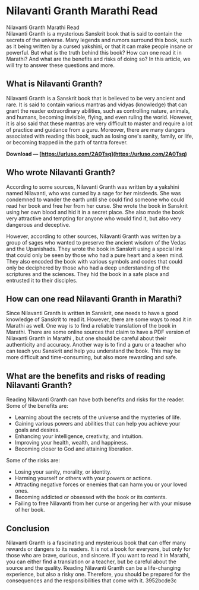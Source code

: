 # Nilavanti Granth Marathi Read
  Nilavanti Granth Marathi Read     
Nilavanti Granth is a mysterious Sanskrit book that is said to contain the secrets of the universe. Many legends and rumors surround this book, such as it being written by a cursed yakshini, or that it can make people insane or powerful. But what is the truth behind this book? How can one read it in Marathi? And what are the benefits and risks of doing so? In this article, we will try to answer these questions and more.
     
## What is Nilavanti Granth?
     
Nilavanti Granth is a Sanskrit book that is believed to be very ancient and rare. It is said to contain various mantras and vidyas (knowledge) that can grant the reader extraordinary abilities, such as controlling nature, animals, and humans, becoming invisible, flying, and even ruling the world. However, it is also said that these mantras are very difficult to master and require a lot of practice and guidance from a guru. Moreover, there are many dangers associated with reading this book, such as losing one's sanity, family, or life, or becoming trapped in the path of tantra forever.
 
**Download — [https://urluso.com/2A0Tsq](https://urluso.com/2A0Tsq)**


     
## Who wrote Nilavanti Granth?
     
According to some sources, Nilavanti Granth was written by a yakshini named Nilavanti, who was cursed by a sage for her misdeeds. She was condemned to wander the earth until she could find someone who could read her book and free her from her curse. She wrote the book in Sanskrit using her own blood and hid it in a secret place. She also made the book very attractive and tempting for anyone who would find it, but also very dangerous and deceptive.

However, according to other sources, Nilavanti Granth was written by a group of sages who wanted to preserve the ancient wisdom of the Vedas and the Upanishads. They wrote the book in Sanskrit using a special ink that could only be seen by those who had a pure heart and a keen mind. They also encoded the book with various symbols and codes that could only be deciphered by those who had a deep understanding of the scriptures and the sciences. They hid the book in a safe place and entrusted it to their disciples.
     
## How can one read Nilavanti Granth in Marathi?
     
Since Nilavanti Granth is written in Sanskrit, one needs to have a good knowledge of Sanskrit to read it. However, there are some ways to read it in Marathi as well. One way is to find a reliable translation of the book in Marathi. There are some online sources that claim to have a PDF version of Nilavanti Granth in Marathi , but one should be careful about their authenticity and accuracy. Another way is to find a guru or a teacher who can teach you Sanskrit and help you understand the book. This may be more difficult and time-consuming, but also more rewarding and safe.
     
## What are the benefits and risks of reading Nilavanti Granth?
     
Reading Nilavanti Granth can have both benefits and risks for the reader. Some of the benefits are:
     
- Learning about the secrets of the universe and the mysteries of life.
- Gaining various powers and abilities that can help you achieve your goals and desires.
- Enhancing your intelligence, creativity, and intuition.
- Improving your health, wealth, and happiness.
- Becoming closer to God and attaining liberation.

Some of the risks are:

- Losing your sanity, morality, or identity.
- Harming yourself or others with your powers or actions.
- Attracting negative forces or enemies that can harm you or your loved ones.
- Becoming addicted or obsessed with the book or its contents.
- Failing to free Nilavanti from her curse or angering her with your misuse of her book.

## Conclusion
     
Nilavanti Granth is a fascinating and mysterious book that can offer many rewards or dangers to its readers. It is not a book for everyone, but only for those who are brave, curious, and sincere. If you want to read it in Marathi, you can either find a translation or a teacher, but be careful about the source and the quality. Reading Nilavanti Granth can be a life-changing experience, but also a risky one. Therefore, you should be prepared for the consequences and the responsibilities that come with it.
 3952bcde3c
 
